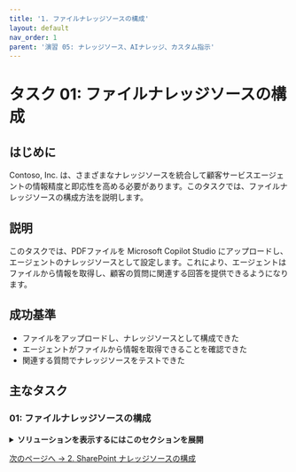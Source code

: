```yaml
---
title: '1. ファイルナレッジソースの構成'
layout: default
nav_order: 1
parent: '演習 05: ナレッジソース、AIナレッジ、カスタム指示'
---
```


# タスク 01: ファイルナレッジソースの構成

## はじめに

Contoso, Inc. は、さまざまなナレッジソースを統合して顧客サービスエージェントの情報精度と即応性を高める必要があります。このタスクでは、ファイルナレッジソースの構成方法を説明します。

## 説明

このタスクでは、PDFファイルを Microsoft Copilot Studio にアップロードし、エージェントのナレッジソースとして設定します。これにより、エージェントはファイルから情報を取得し、顧客の質問に関連する回答を提供できるようになります。

## 成功基準

- ファイルをアップロードし、ナレッジソースとして構成できた
- エージェントがファイルから情報を取得できることを確認できた
- 関連する質問でナレッジソースをテストできた

## 主なタスク

### 01: ファイルナレッジソースの構成

<details markdown="block"> 
  <summary><strong>ソリューションを表示するにはこのセクションを展開</strong></summary> 

{: .warning }
> ラボ冒頭で .zip ファイルを使って事前構築済み Copilot ソリューションをインポートした場合は、ここから手順に従ってください。

1. 上部バーの **Knowledge** を選択します。

	![uz4mbmpc.jpg](../../media/uz4mbmpc.jpg)

	{: .note } 
	> 作成時に追加されたWebサイトがナレッジソースとして表示されます。
	>
	> - **[https://learn.microsoft.com/ja-jp/microsoft-copilot-studio/](https://learn.microsoft.com/ja-jp/microsoft-copilot-studio/)**
	> - **[https://www.microsoft.com/ja-jp/microsoft-copilot/](https://www.microsoft.com/ja-jp/microsoft-copilot/)**

1. 新しいタブで `https://servicetrust.microsoft.com/DocumentPage/7adf2d9e-d7b5-4e71-bad8-713e6a183cf3` にアクセスします。

1. **Download** を選択します。

	![ugs3c1wg.jpg](../../media/ugs3c1wg.jpg)

1. Copilot Studio のタブに戻ります。

1. ウィンドウの左上隅にある **Add knowledge** を選択します。

	![zh42u2vw.jpg](../../media/zh42u2vw.jpg)

1. **Upload files** の下にある **click to browse** を選択します。

	![co2s9mcp.jpg](../../media/co2s9mcp.jpg)

1. **Downloads** フォルダーに移動し、**Azure - Compliance Offerings** PDF を選択して、**Open** を選択します。

	![ho28vweg.jpg](../../media/ho28vweg.jpg)

1. パネルの右下隅にある **Add** を選択します。

	![4yrinko3.jpg](../../media/4yrinko3.jpg)

</details>

[次のページへ → 2. SharePoint ナレッジソースの構成](0502.md)
